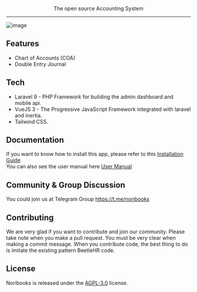 <p align="center">

  <p align="center">The open source Accounting System</p>
</p>

---

![image]()

## Features

-   Chart of Accounts (COA)
-   Double Entry Journal

## Tech

-   Laravel 9 - PHP Framework for building the admin dashboard and mobile api.
-   VueJS 3 - The Progressive JavaScript Framework integrated with laravel and inertia.
-   Tailwind CSS.

## Documentation

If you want to know how to install this app, please refer to this [Installation Guide](./installation.md)  
You can also see the user manual here [User Manual](./user-manual.md)

## Community & Group Discussion

You could join us at Telegram Group https://t.me/noribooks

## Contributing

We are very glad if you want to contribute and join our community.
Please take note when you make a pull request. You must be very clear when making a commit message.
When you contribute code, the best thing to do is imitate the existing pattern BeetleHR code.

## License

Noribooks is released under the [AGPL-3.0](./LICENSE) license.
